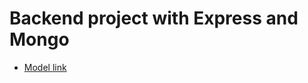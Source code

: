 # Backend project with Express and Mongo


- [Model link](https://app.eraser.io/workspace/YtPqZ1VogxGy1jzIDkzj)


